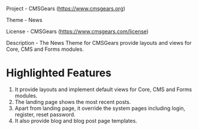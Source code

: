 Project 	- CMSGears (https://www.cmsgears.org)

Theme 	 	- News

License 	- CMSGears (https://www.cmsgears.com/license)

Description - The News Theme for CMSGears provide layouts and views for Core, CMS and Forms modules.

Highlighted Features
=========================================
1. It provide layouts and implement default views for Core, CMS and Forms modules.
2. The landing page shows the most recent posts.
3. Apart from landing page, it override the system pages including login, register, reset password.
4. It also provide blog and blog post page templates.
